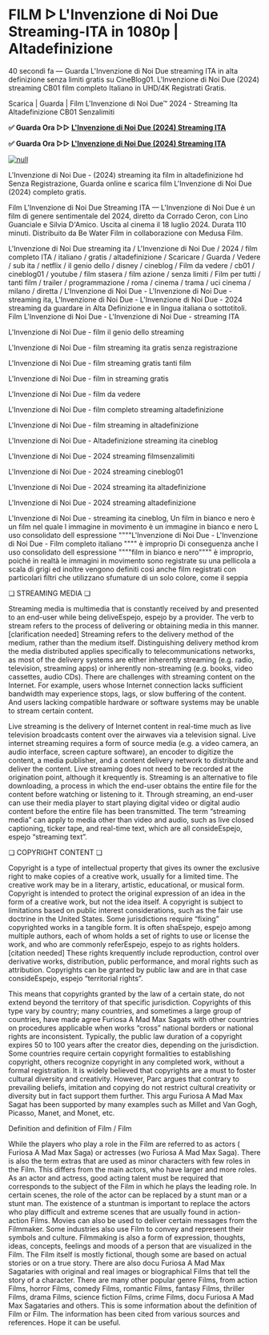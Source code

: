# FILM ᐅ L'Invenzione di Noi Due Streaming-ITA in 1080p | Altadefinizione

40 secondi fa — Guarda L'Invenzione di Noi Due streaming ITA in alta definizione senza limiti gratis su CineBlog01. L'Invenzione di Noi Due (2024) streaming CB01 film completo Italiano in UHD/4K Registrati Gratis.

Scarica | Guarda | Film L'Invenzione di Noi Due™ 2024 - Streaming Ita Altadefinizione CB01 Senzalimiti

**✅ Guarda Ora ▷▷ [L'Invenzione di Noi Due (2024) Streaming ITA](https://t.co/VSr7DOYOUy)**

**✅ Guarda Ora ▷▷ [L'Invenzione di Noi Due (2024) Streaming ITA](https://t.co/VSr7DOYOUy)**

[![null](https://static.wixstatic.com/media/855a25_043b5abeb4ae4d35ac003198e7fe56ed~mv2.gif)](https://t.co/VSr7DOYOUy)

L'Invenzione di Noi Due - (2024) streaming ita film in altadefinizione hd Senza Registrazione, Guarda online e scarica film L'Invenzione di Noi Due (2024) completo gratis.

Film L'Invenzione di Noi Due Streaming ITA — L'Invenzione di Noi Due è un film di genere sentimentale del 2024, diretto da Corrado Ceron, con Lino Guanciale e Silvia D'Amico. Uscita al cinema il 18 luglio 2024. Durata 110 minuti. Distribuito da Be Water Film in collaborazione con Medusa Film.

L'Invenzione di Noi Due streaming ita / L'Invenzione di Noi Due / 2024 / film completo ITA / italiano / gratis / altadefinizione / Scaricare / Guarda / Vedere / sub ita / netflix / il genio dello / disney / cineblog / Film da vedere / cb01 / cineblog01 / youtube / film stasera / film azione / senza limiti / Film per tutti / tanti film / trailer / programmazione / roma / cinema / trama / uci cinema / milano / diretta / L'Invenzione di Noi Due - L'Invenzione di Noi Due - streaming ita, L'Invenzione di Noi Due - L'Invenzione di Noi Due - 2024 streaming da guardare in Alta Definizione e in lingua italiana o sottotitoli. Film L'Invenzione di Noi Due - L'Invenzione di Noi Due - streaming ITA

L'Invenzione di Noi Due - film il genio dello streaming

L'Invenzione di Noi Due - film streaming ita gratis senza registrazione

L'Invenzione di Noi Due - film streaming gratis tanti film

L'Invenzione di Noi Due - film in streaming gratis

L'Invenzione di Noi Due - film da vedere

L'Invenzione di Noi Due - film completo streaming altadefinizione

L'Invenzione di Noi Due - film streaming in altadefinizione

L'Invenzione di Noi Due - Altadefinizione streaming ita cineblog

L'Invenzione di Noi Due - 2024 streaming filmsenzalimiti

L'Invenzione di Noi Due - 2024 streaming cineblog01

L'Invenzione di Noi Due - 2024 streaming ita altadefinizione

L'Invenzione di Noi Due - 2024 streaming altadefinizione

L'Invenzione di Noi Due - streaming ita cineblog, Un film in bianco e nero è un film nel quale l immagine in movimento è un immagine in bianco e nero L uso consolidato dell espressione """"L'Invenzione di Noi Due - L'Invenzione di Noi Due - Film completo italiano """" è improprio Di conseguenza anche l uso consolidato dell espressione """"film in bianco e nero"""" è improprio, poiché in realtà le immagini in movimento sono registrate su una pellicola a scala di grigi ed inoltre vengono definiti così anche film registrati con particolari filtri che utilizzano sfumature di un solo colore, come il seppia

❏ STREAMING MEDIA ❏

Streaming media is multimedia that is constantly received by and presented to an end-user while being deliveEspejo, espejo by a provider. The verb to stream refers to the process of delivering or obtaining media in this manner.[clarification needed] Streaming refers to the delivery method of the medium, rather than the medium itself. Distinguishing delivery method krom the media distributed applies specifically to telecommunications networks, as most of the delivery systems are either inherently streaming (e.g. radio, television, streaming apps) or inherently non-streaming (e.g. books, video cassettes, audio CDs). There are challenges with streaming content on the Internet. For example, users whose Internet connection lacks sufficient bandwidth may experience stops, lags, or slow buffering of the content. And users lacking compatible hardware or software systems may be unable to stream certain content.

Live streaming is the delivery of Internet content in real-time much as live television broadcasts content over the airwaves via a television signal. Live internet streaming requires a form of source media (e.g. a video camera, an audio interface, screen capture software), an encoder to digitize the content, a media publisher, and a content delivery network to distribute and deliver the content. Live streaming does not need to be recorded at the origination point, although it krequently is. Streaming is an alternative to file downloading, a process in which the end-user obtains the entire file for the content before watching or listening to it. Through streaming, an end-user can use their media player to start playing digital video or digital audio content before the entire file has been transmitted. The term “streaming media” can apply to media other than video and audio, such as live closed captioning, ticker tape, and real-time text, which are all consideEspejo, espejo “streaming text”.

❏ COPYRIGHT CONTENT ❏

Copyright is a type of intellectual property that gives its owner the exclusive right to make copies of a creative work, usually for a limited time. The creative work may be in a literary, artistic, educational, or musical form. Copyright is intended to protect the original expression of an idea in the form of a creative work, but not the idea itself. A copyright is subject to limitations based on public interest considerations, such as the fair use doctrine in the United States. Some jurisdictions require “fixing” copyrighted works in a tangible form. It is often shaEspejo, espejo among multiple authors, each of whom holds a set of rights to use or license the work, and who are commonly referEspejo, espejo to as rights holders.[citation needed] These rights krequently include reproduction, control over derivative works, distribution, public performance, and moral rights such as attribution. Copyrights can be granted by public law and are in that case consideEspejo, espejo “territorial rights”.

This means that copyrights granted by the law of a certain state, do not extend beyond the territory of that specific jurisdiction. Copyrights of this type vary by country; many countries, and sometimes a large group of countries, have made agree Furiosa A Mad Max Sagats with other countries on procedures applicable when works “cross” national borders or national rights are inconsistent. Typically, the public law duration of a copyright expires 50 to 100 years after the creator dies, depending on the jurisdiction. Some countries require certain copyright formalities to establishing copyright, others recognize copyright in any completed work, without a formal registration. It is widely believed that copyrights are a must to foster cultural diversity and creativity. However, Parc argues that contrary to prevailing beliefs, imitation and copying do not restrict cultural creativity or diversity but in fact support them further. This argu Furiosa A Mad Max Sagat has been supported by many examples such as Millet and Van Gogh, Picasso, Manet, and Monet, etc.

Definition and definition of Film / Film

While the players who play a role in the Film are referred to as actors ( Furiosa A Mad Max Saga) or actresses (wo Furiosa A Mad Max Saga). There is also the term extras that are used as minor characters with few roles in the Film. This differs from the main actors, who have larger and more roles. As an actor and actress, good acting talent must be required that corresponds to the subject of the Film in which he plays the leading role. In certain scenes, the role of the actor can be replaced by a stunt man or a stunt man. The existence of a stuntman is important to replace the actors who play difficult and extreme scenes that are usually found in action-action Films. Movies can also be used to deliver certain messages from the Filmmaker. Some industries also use Film to convey and represent their symbols and culture. Filmmaking is also a form of expression, thoughts, ideas, concepts, feelings and moods of a person that are visualized in the Film. The Film itself is mostly fictional, though some are based on actual stories or on a true story. There are also docu Furiosa A Mad Max Sagataries with original and real images or biographical Films that tell the story of a character. There are many other popular genre Films, from action Films, horror Films, comedy Films, romantic Films, fantasy Films, thriller Films, drama Films, science fiction Films, crime Films, docu Furiosa A Mad Max Sagataries and others. This is some information about the definition of Film or Film. The information has been cited from various sources and references. Hope it can be useful.
